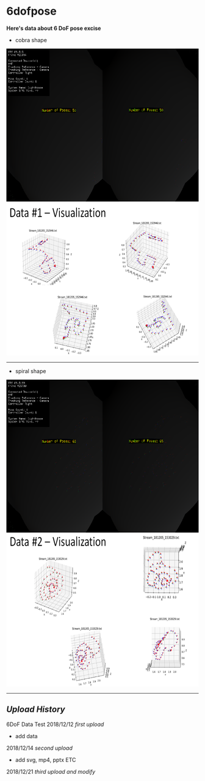# 6dofpose


**Here's data about 6 DoF pose excise**


* cobra shape
<img height = "400" src="https://github.com/cosmot0/6dofpose/blob/master/data/Stream_181205_152946_screen.png"/>

<img height = "400" src="https://github.com/cosmot0/6dofpose/blob/master/capture/pose1.png"/>


---



* spiral shape
<img height = "400" src="https://github.com/cosmot0/6dofpose/blob/master/data/Stream_181205_153029_screen.png"/>

<img height = "400" src="https://github.com/cosmot0/6dofpose/blob/master/capture/pose2.png"/>


---



## *Upload History*


6DoF Data Test 2018/12/12 *first upload*

* add data

2018/12/14 *second upload*

* add svg, mp4, pptx ETC

2018/12/21 *third upload and modify*
